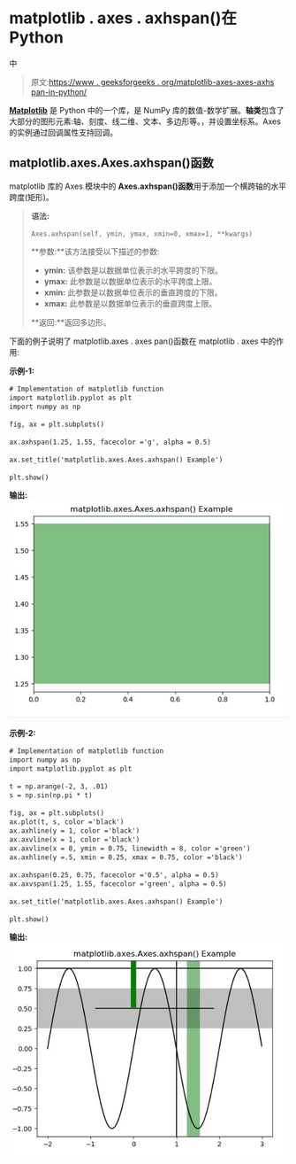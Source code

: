 # matplotlib . axes . axhspan()在 Python

中

> 原文:[https://www . geeksforgeeks . org/matplotlib-axes-axes-axhs pan-in-python/](https://www.geeksforgeeks.org/matplotlib-axes-axes-axhspan-in-python/)

**[Matplotlib](https://www.geeksforgeeks.org/python-introduction-matplotlib/)** 是 Python 中的一个库，是 NumPy 库的数值-数学扩展。**轴类**包含了大部分的图形元素:轴、刻度、线二维、文本、多边形等。，并设置坐标系。Axes 的实例通过回调属性支持回调。

## matplotlib.axes.Axes.axhspan()函数

matplotlib 库的 Axes 模块中的 **Axes.axhspan()函数**用于添加一个横跨轴的水平跨度(矩形)。

> **语法:**
> 
> ```
> Axes.axhspan(self, ymin, ymax, xmin=0, xmax=1, **kwargs)
> ```
> 
> **参数:**该方法接受以下描述的参数:
> 
> *   **ymin:** 该参数是以数据单位表示的水平跨度的下限。
> *   **ymax:** 此参数是以数据单位表示的水平跨度上限。
> *   **xmin:** 此参数是以数据单位表示的垂直跨度的下限。
> *   **xmax:** 此参数是以数据单位表示的垂直跨度上限。
> 
> **返回:**返回多边形。

下面的例子说明了 matplotlib.axes . axes pan()函数在 matplotlib . axes 中的作用:

**示例-1:**

```
# Implementation of matplotlib function
import matplotlib.pyplot as plt
import numpy as np

fig, ax = plt.subplots()

ax.axhspan(1.25, 1.55, facecolor ='g', alpha = 0.5)

ax.set_title('matplotlib.axes.Axes.axhspan() Example')

plt.show()
```

**输出:**
![](img/e3d64a85119cbdab3072a99d6c8e213b.png)

**示例-2:**

```
# Implementation of matplotlib function
import numpy as np
import matplotlib.pyplot as plt

t = np.arange(-2, 3, .01)
s = np.sin(np.pi * t)

fig, ax = plt.subplots()
ax.plot(t, s, color ='black')
ax.axhline(y = 1, color ='black')
ax.axvline(x = 1, color ='black')
ax.axvline(x = 0, ymin = 0.75, linewidth = 8, color ='green')
ax.axhline(y =.5, xmin = 0.25, xmax = 0.75, color ='black')

ax.axhspan(0.25, 0.75, facecolor ='0.5', alpha = 0.5)
ax.axvspan(1.25, 1.55, facecolor ='green', alpha = 0.5)

ax.set_title('matplotlib.axes.Axes.axhspan() Example')

plt.show()
```

**输出:**
![](img/cfd5434652b40655696a22073dac80f6.png)